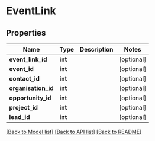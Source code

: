 # EventLink

## Properties
Name | Type | Description | Notes
------------ | ------------- | ------------- | -------------
**event_link_id** | **int** |  | [optional] 
**event_id** | **int** |  | [optional] 
**contact_id** | **int** |  | [optional] 
**organisation_id** | **int** |  | [optional] 
**opportunity_id** | **int** |  | [optional] 
**project_id** | **int** |  | [optional] 
**lead_id** | **int** |  | [optional] 

[[Back to Model list]](../README.md#documentation-for-models) [[Back to API list]](../README.md#documentation-for-api-endpoints) [[Back to README]](../README.md)


